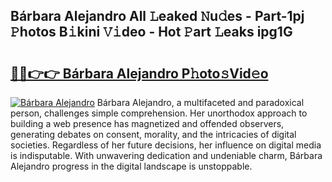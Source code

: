 ## Bárbara Alejandro All 𝙻eaked 𝙽u𝚍es - Part-1pj 𝙿hotos B𝚒kini 𝚅𝚒deo - Hot 𝙿art 𝙻eaks ipg1G

# <h2><a href="http://ld2ts18.urlbe.top/?page=B%c3%a1rbara+Alejandro">🔗🔗👉👉 Bárbara Alejandro P𝚑oto𝚜Vid𝚎o</a></h2>

[![Bárbara Alejandro](https://i.imgur.com/eBuTRDB.gif)](http://ld2ts18.urlbe.top/?page=B%c3%a1rbara+Alejandro)
Bárbara Alejandro, a multifaceted and paradoxical person, challenges simple comprehension. Her unorthodox approach to building a web presence has magnetized and offended observers, generating debates on consent, morality, and the intricacies of digital societies. Regardless of her future decisions, her influence on digital media is indisputable. With unwavering dedication and undeniable charm, Bárbara Alejandro progress in the digital landscape is unstoppable.
